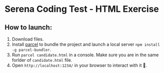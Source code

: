 # Serena Coding Test - HTML Exercise

## How to launch:
1. Download files.
2. Install [parcel](https://parceljs.org/) to bundle the project and launch a local server `npm install -g parcel-bundler`.
3. Run `parcel candidate.html` in a console. Make sure you are in the same forlder of `candidate.html` file.
4. Open `http://localhost:1234/` in your browser to interact with it 💃.
